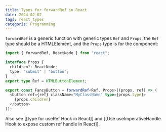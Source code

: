 ```yaml
---
title: Types for forwardRef in React
date: 2024-02-02
tags: react types
categoris: Programming
---
```


`forwardRef` is a generic function with generic types `Ref` and `Props`,  the `Ref` type should be a HTMLElement, and the `Props` type is for the component:

```typescript
import { forwardRef, ReactNode } from "react";

interface Props {
  children?: ReactNode;
  type: "submit" | "button";
}
export type Ref = HTMLButtonElement;

export const FancyButton = forwardRef<Ref, Props>((props, ref) => (
  <button ref={ref} className="MyClassName" type={props.type}>
    {props.children}
  </button>
));
```

Also see [[type for useRef Hook in React]] and [[Use useImperativeHandle Hook to expose custom ref handle in React]].